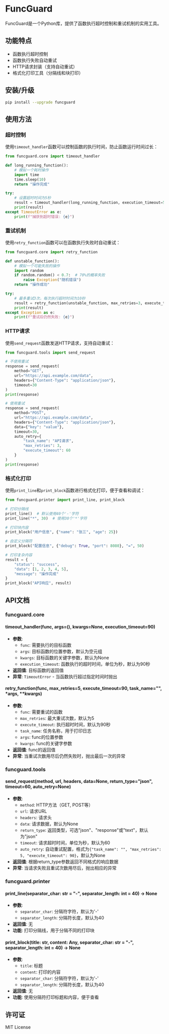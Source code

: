 # FuncGuard

FuncGuard是一个Python库，提供了函数执行超时控制和重试机制的实用工具。

## 功能特点

- 函数执行超时控制
- 函数执行失败自动重试
- HTTP请求封装（支持自动重试）
- 格式化打印工具（分隔线和块打印）

## 安装/升级

```bash
pip install --upgrade funcguard
```


## 使用方法

### 超时控制

使用`timeout_handler`函数可以控制函数的执行时间，防止函数运行时间过长：

```python
from funcguard.core import timeout_handler

def long_running_function():
    # 模拟一个耗时操作
    import time
    time.sleep(10)
    return "操作完成"

try:
    # 设置超时时间为5秒
    result = timeout_handler(long_running_function, execution_timeout=5)
    print(result)
except TimeoutError as e:
    print(f"捕获到超时错误: {e}")
```

### 重试机制

使用`retry_function`函数可以在函数执行失败时自动重试：

```python
from funcguard.core import retry_function

def unstable_function():
    # 模拟一个可能失败的操作
    import random
    if random.random() < 0.7:  # 70%的概率失败
        raise Exception("随机错误")
    return "操作成功"

try:
    # 最多重试3次，每次执行超时时间为10秒
    result = retry_function(unstable_function, max_retries=3, execute_timeout=10, task_name="测试任务")
    print(result)
except Exception as e:
    print(f"重试后仍然失败: {e}")
```

### HTTP请求

使用`send_request`函数发送HTTP请求，支持自动重试：

```python
from funcguard.tools import send_request

# 不使用重试
response = send_request(
    method="GET",
    url="https://api.example.com/data",
    headers={"Content-Type": "application/json"},
    timeout=30
)
print(response)

# 使用重试
response = send_request(
    method="POST",
    url="https://api.example.com/data",
    headers={"Content-Type": "application/json"},
    data={"key": "value"},
    timeout=30,
    auto_retry={
        "task_name": "API请求",
        "max_retries": 3,
        "execute_timeout": 60
    }
)
print(response)
```

### 格式化打印

使用`print_line`和`print_block`函数进行格式化打印，便于查看和调试：

```python
from funcguard.printer import print_line, print_block

# 打印分隔线
print_line()  # 默认使用40个'-'字符
print_line("*", 30)  # 使用30个'*'字符

# 打印块内容
print_block("用户信息", {"name": "张三", "age": 25})

# 自定义分隔符
print_block("配置信息", {"debug": True, "port": 8080}, "=", 50)

# 打印复杂内容
result = {
    "status": "success",
    "data": [1, 2, 3, 4, 5],
    "message": "操作完成"
}
print_block("API响应", result)
```

## API文档

### funcguard.core

#### timeout_handler(func, args=(), kwargs=None, execution_timeout=90)

- **参数**:
  - `func`: 需要执行的目标函数
  - `args`: 目标函数的位置参数，默认为空元组
  - `kwargs`: 目标函数的关键字参数，默认为None
  - `execution_timeout`: 函数执行的超时时间，单位为秒，默认为90秒
- **返回值**: 目标函数的返回值
- **异常**: `TimeoutError` - 当函数执行超过指定时间时抛出

#### retry_function(func, max_retries=5, execute_timeout=90, task_name="", *args, **kwargs)

- **参数**:
  - `func`: 需要重试的函数
  - `max_retries`: 最大重试次数，默认为5
  - `execute_timeout`: 执行超时时间，默认为90秒
  - `task_name`: 任务名称，用于打印日志
  - `args`: func的位置参数
  - `kwargs`: func的关键字参数
- **返回值**: func的返回值
- **异常**: 当重试次数用尽后仍然失败时，抛出最后一次的异常

### funcguard.tools

#### send_request(method, url, headers, data=None, return_type="json", timeout=60, auto_retry=None)

- **参数**:
  - `method`: HTTP方法（GET, POST等）
  - `url`: 请求URL
  - `headers`: 请求头
  - `data`: 请求数据，默认为None
  - `return_type`: 返回类型，可选"json"、"response"或"text"，默认为"json"
  - `timeout`: 请求超时时间，单位为秒，默认为60
  - `auto_retry`: 自动重试配置，格式为`{"task_name": "", "max_retries": 5, "execute_timeout": 90}`，默认为None
- **返回值**: 根据return_type参数返回不同格式的响应数据
- **异常**: 当请求失败且重试次数用尽后，抛出相应的异常

### funcguard.printer

#### print_line(separator_char: str = "-", separator_length: int = 40) -> None

- **参数**:
  - `separator_char`: 分隔符字符，默认为'-'
  - `separator_length`: 分隔符长度，默认为40
- **返回值**: 无
- **功能**: 打印分隔线，用于分隔不同的打印块

#### print_block(title: str, content: Any, separator_char: str = "-", separator_length: int = 40) -> None

- **参数**:
  - `title`: 标题
  - `content`: 打印的内容
  - `separator_char`: 分隔符字符，默认为'-'
  - `separator_length`: 分隔符长度，默认为40
- **返回值**: 无
- **功能**: 使用分隔符打印标题和内容，便于查看

## 许可证

MIT License
